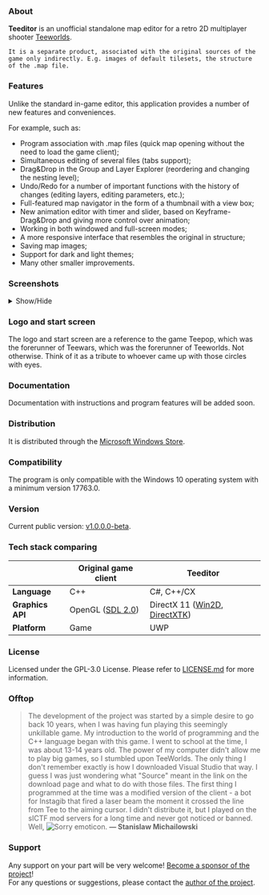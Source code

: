### About 
**Teeditor** is an unofficial standalone map editor for a retro 2D multiplayer shooter [Teeworlds](https://github.com/teeworlds/teeworlds/).

`It is a separate product, associated with the original sources of the game only indirectly. E.g. images of default tilesets, the structure of the .map file.`

### Features
Unlike the standard in-game editor, this application provides a number of new features and conveniences.

For example, such as:
- Program association with .map files (quick map opening without the need to load the game client);
- Simultaneous editing of several files (tabs support);
- Drag&Drop in the Group and Layer Explorer (reordering and changing the nesting level);
- Undo/Redo for a number of important functions with the history of changes (editing layers, editing parameters, etc.);
- Full-featured map navigator in the form of a thumbnail with a view box;
- New animation editor with timer and slider, based on Keyframe-Drag&Drop and giving more control over animation;
- Working in both windowed and full-screen modes;
- A more responsive interface that resembles the original in structure;
- Saving map images;
- Support for dark and light themes;
- Many other smaller improvements.

### Screenshots
<details>
  <summary>Show/Hide</summary>
  </br>
  <table>
    <tr>
      <td>
        <img src="https://store-images.s-microsoft.com/image/apps.5353.13973644486368214.572b6318-e077-44a3-b616-bd4592ee8579.2175f720-5e22-455f-a5dd-516602b76204?w=1920&h=1170&q=100&format=png"/>
      </td>
      <td>
        <img src="https://store-images.s-microsoft.com/image/apps.47556.13973644486368214.572b6318-e077-44a3-b616-bd4592ee8579.2a84d164-616a-4eb5-86f8-8d9e6f84bb91?w=1920&h=1170&q=100&format=png"/>
      </td>
      <td>
        <img src="https://store-images.s-microsoft.com/image/apps.57572.13973644486368214.572b6318-e077-44a3-b616-bd4592ee8579.abd93ce3-b30f-424c-88ec-8e0fa8644df0?w=1920&h=1170&q=100&format=png"/>
      </td>
    </tr>
    <tr>
      <td>
        <img src="https://store-images.s-microsoft.com/image/apps.38941.13973644486368214.572b6318-e077-44a3-b616-bd4592ee8579.16e67cba-06dc-4d02-8247-2c221a7e7706?w=1920&h=1170&q=100&format=png"/>
      </td>
      <td>
        <img src="https://store-images.s-microsoft.com/image/apps.4997.13973644486368214.572b6318-e077-44a3-b616-bd4592ee8579.fc5a6d63-1f7c-432b-adc8-386c9a3677df?w=1920&h=1170&q=100&format=png"/>
      </td>
      <td>
        <img src="https://store-images.s-microsoft.com/image/apps.50660.13973644486368214.572b6318-e077-44a3-b616-bd4592ee8579.0e423952-1571-47c5-86d6-511ef2fc8a00?w=1920&h=1170&q=100&format=png"/>
      </td>
    </tr>
  </table>
</details>

### Logo and start screen
The logo and start screen are a reference to the game Teepop, which was the forerunner of Teewars, which was the forerunner of Teeworlds. Not otherwise. 
Think of it as a tribute to whoever came up with those circles with eyes.

### Documentation
Documentation with instructions and program features will be added soon.

### Distribution
It is distributed through the [Microsoft Windows Store](https://www.microsoft.com/store/productId/9N4ZR48Q22HR).

### Compatibility
The program is only compatible with the Windows 10 operating system with a minimum version 17763.0. 

### Version
Current public version: [v1.0.0.0-beta](https://github.com/michailowski/Teeditor/releases/tag/v1.0.0.0).

### Tech stack comparing

|  | Original game client | Teeditor |
| --- | --- | --- |
| **Language** | C++ | C#, C++/CX |
| **Graphics API** | OpenGL ([SDL 2.0](https://github.com/libsdl-org/SDL)) | DirectX 11 ([Win2D](https://github.com/microsoft/Win2D), [DirectXTK](https://github.com/microsoft/DirectXTK)) |
| **Platform** | Game | UWP |

### License
Licensed under the GPL-3.0 License. Please refer to [LICENSE.md](https://github.com/michailowski/Teeditor/blob/master/LICENSE.md) for more information.

### Offtop
> The development of the project was started by a simple desire to go back 10 years, when I was having fun playing this seemingly unkillable game. 
> My introduction to the world of programming and the C++ language began with this game. I went to school at the time, I was about 13-14 years old. 
> The power of my computer didn't allow me to play big games, so I stumbled upon TeeWorlds. The only thing I don't remember exactly is how I downloaded Visual Studio that way. 
> I guess I was just wondering what "Source" meant in the link on the download page and what to do with those files. 
> The first thing I programmed at the time was a modified version of the client - a bot for Instagib that fired a laser beam the moment it crossed the 
> line from Tee to the aiming cursor. I didn't distribute it, but I played on the sICTF mod servers for a long time and never got noticed or banned. Well, ![Sorry emoticon](https://cdn.discordapp.com/emojis/395754069953609729.webp?size=32&quality=lossless).
**— Stanislaw Michailowski**

### Support
Any support on your part will be very welcome! [Become a sponsor of the project](https://github.com/sponsors/michailowski)!\
For any questions or suggestions, please contact the [author of the project](https://github.com/michailowski).
